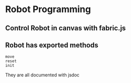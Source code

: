 # Robot Programming

## Control Robot in canvas with fabric.js

## Robot has exported methods
```
move
reset
init
```
They are all documented with jsdoc